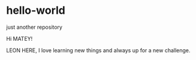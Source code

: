 # hello-world
just another repository


Hi MATEY!

LEON HERE, I love learning new things and always up for a new challenge.
